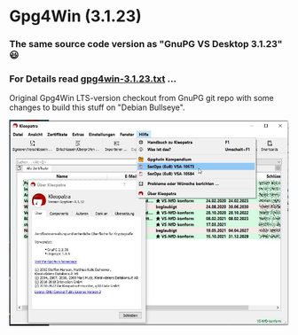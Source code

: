 # Gpg4Win (3.1.23)
### The same source code version as "GnuPG VS Desktop 3.1.23" 😃
### For Details read [gpg4win-3.1.23.txt](https://github.com/landsh-de/Gpg4Win/blob/main/3.1.23/gpg4win-3.1.23.txt) ...
Original Gpg4Win LTS-version checkout from GnuPG git repo with some changes to build this stuff on "Debian Bullseye".

![Gpg4Win](https://github.com/landsh-de/Gpg4Win/blob/main/gpg4win-3.1.22.jpg)
